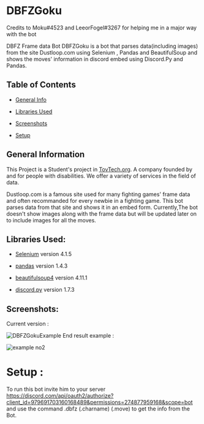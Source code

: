 # DBFZGoku

Credits to Moku#4523 and LeeorFogel#3267 for helping me in a major way with the bot



DBFZ Frame data Bot
DBFZGoku is a bot that parses data(including images) from the site Dustloop.com using Selenium , Pandas and BeautifulSoup and shows the moves' information in discord embed using Discord.Py and Pandas.
## Table of Contents
* [General Info](#General-Information)


* [Libraries Used](Libraries-Used)


* [Screenshots](#Screenshots)


* [Setup](#Setup)



## General Information

This Project is a Student's project in [TovTech.org](https://tovtech.org). A company founded by and for people with disabilities. We offer a variety of services in the field of data.

Dustloop.com is a famous site used for many fighting games' frame data and often recommanded for every newbie in a fighting game.
This bot parses data from that site and shows it in an embed form.
Currently,The bot doesn't show images along with the frame data but will be updated later on to include images for all the moves.

## Libraries Used:


- [Selenium](https://www.selenium.dev/downloads/) version 4.1.5


- [pandas](https://pandas.pydata.org/) version 1.4.3


- [beautifulsoup4](https://pypi.org/project/beautifulsoup4/) version 4.11.1


- [discord.py](https://discordpy.readthedocs.io/en/stable/#) version 1.7.3



## Screenshots:


Current version : 

![DBFZGokuExample](https://user-images.githubusercontent.com/110817521/183385057-b1dc4a60-11fc-478e-9d3c-c9600fa0c1cd.PNG)
End result example :

![example no2](https://user-images.githubusercontent.com/110817521/183385086-7711e49f-d749-4d15-9feb-f76844a636de.PNG)


# Setup :
To run this bot invite him to your server https://discord.com/api/oauth2/authorize?client_id=979691703160168489&permissions=274877959168&scope=bot
and use the command .dbfz (.charname) (.move) to get the info from the Bot.
